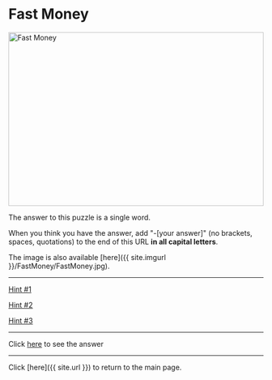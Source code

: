 # Fast Money

<img src="{{ site.imgurl }}/FastMoney/FastMoney.jpg" alt="Fast Money" style="width:100%;height:343px;object-fit:contain;">

The answer to this puzzle is a single word.

When you think you have the answer, add "-[your answer]" (no brackets, spaces, quotations) to the end of this URL **in all capital letters**.

The image is also available [here]({{ site.imgurl }}/FastMoney/FastMoney.jpg).

-----

[Hint #1](FastMoney/Hint1.md)

[Hint #2](FastMoney/Hint2.md)

[Hint #3](FastMoney/Hint3.md)

-----

Click [here](FastMoney-BOWTIE) to see the answer

-----

Click [here]({{ site.url }}) to return to the main page.
